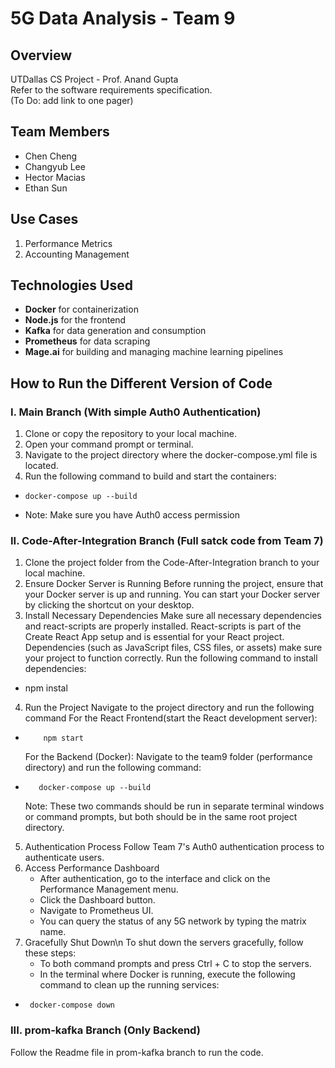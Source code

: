 # 5G Data Analysis - Team 9

## Overview
UTDallas CS Project - Prof. Anand Gupta <br/>
Refer to the software requirements specification. <br/>
(To Do: add link to one pager)

## Team Members
* Chen Cheng
* Changyub Lee
* Hector Macias
* Ethan Sun

## Use Cases
1. Performance Metrics
2. Accounting Management

## Technologies Used
- **Docker** for containerization  
- **Node.js** for the frontend  
- **Kafka** for data generation and consumption  
- **Prometheus** for data scraping  
- **Mage.ai** for building and managing machine learning pipelines

## How to Run the Different Version of Code

### I. Main Branch (With simple Auth0 Authentication)
 1. Clone or copy the repository to your local machine.
 2. Open your command prompt or terminal.
 3. Navigate to the project directory where the docker-compose.yml file is located.
 4. Run the following command to build and start the containers:
 *     docker-compose up --build
 * Note: Make sure you have Auth0 access permission
   
### II. Code-After-Integration Branch (Full satck code from Team 7)
 1. Clone the project folder from the Code-After-Integration branch to your local machine.
 2. Ensure Docker Server is Running
    Before running the project, ensure that your Docker server is up and running.
    You can start your Docker server by clicking the shortcut on your desktop.
 3. Install Necessary Dependencies
    Make sure all necessary dependencies and react-scripts are properly installed.
    React-scripts is part of the Create React App setup and is essential for your React project.
    Dependencies (such as JavaScript files, CSS files, or assets) make sure your project to function correctly.
    Run the following command to install dependencies:
*   npm instal
 4. Run the Project
    Navigate to the project directory and run the following command
    For the React Frontend(start the React development server):   
*         npm start
    For the Backend (Docker):
    Navigate to the team9 folder (performance directory) and run the following command:
*        docker-compose up --build   
   Note: These two commands should be run in separate terminal windows or command prompts, but both should be in the same root project directory.
 5. Authentication Process
    Follow Team 7's Auth0 authentication process to authenticate users.
 6.   Access Performance Dashboard
      * After authentication, go to the interface and click on the Performance Management menu.
      * Click the Dashboard button.
      * Navigate to Prometheus UI.
      * You can query the status of any 5G network by typing the matrix name.
  7. Gracefully Shut Down\n
     To shut down the servers gracefully, follow these steps:
     * To both command prompts and press Ctrl + C to stop the servers.
     * In the terminal where Docker is running, execute the following command to clean up the running services:
*      docker-compose down
  
### III. prom-kafka Branch (Only Backend)
Follow the Readme file in prom-kafka branch to run the code.

